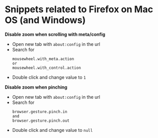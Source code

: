 # Snippets related to Firefox on Mac OS (and Windows)

**Disable zoom when scrolling with meta/config**

- Open new tab with `about:config` in the url
- Search for
  ```
  mousewheel.with_meta.action
  or
  mousewheel.with_control.action
  ```
- Double click and change value to `1`

**Disable zoom when pinching**

- Open new tab with `about:config` in the url
- Search for
  ```
  browser.gesture.pinch.in
  and
  browser.gesture.pinch.out
  ```
- Double click and change value to `null`
